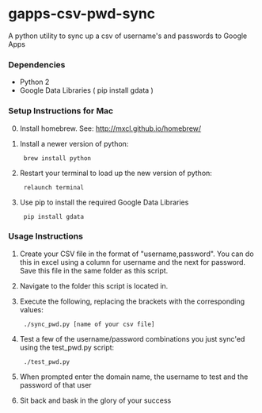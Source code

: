 gapps-csv-pwd-sync
==================

A python utility to sync up a csv of username's and passwords to Google Apps

### Dependencies ###
* Python 2
* Google Data Libraries ( pip install gdata )

### Setup Instructions for Mac ###
0. Install homebrew. See: http://mxcl.github.io/homebrew/

1. Install a newer version of python:

        brew install python
      
2. Restart your terminal to load up the new version of python:

        relaunch terminal

3. Use pip to install the required Google Data Libraries 

        pip install gdata

### Usage Instructions ###
1. Create your CSV file in the format of "username,password". You can do this in excel using a column for username and the next
for password. Save this file in the same folder as this script.

2. Navigate to the folder this script is located in.

3. Execute the following, replacing the brackets with the corresponding values:
 
        ./sync_pwd.py [name of your csv file]

4. Test a few of the username/password combinations you just sync'ed using the test_pwd.py script:

        ./test_pwd.py

5. When prompted enter the domain name, the username to test and the password of that user 

5. Sit back and bask in the glory of your success
